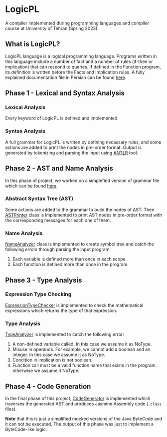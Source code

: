 # LogicPL
A compiler implemented during programming languages and compiler course at University of Tehran (Spring 2023)

## What is LogicPL?

LogicPL language is a logical programming language. Programs written in this language include a number of fact and a number of rules (if-then or implication) that can respond to queries. If defined in the Function program, its definition is written before the Facts and Implication rules. A fully explained documentation file in Persian can be found [here](./docs/LogicPL_Persian_Documentation.pdf).

## Phase 1 - Lexical and Syntax Analysis

### Lexical Analysis 

Every keyword of LogicPL is defined and implemented.

### Syntax Analysis

A full grammar for LogicPL is written by defining necassary rules, and some actions are added to print the nodes in pre-order format. Output is generated by tokenizing and parsing the input using [ANTLR](./tools/antlr-4.12.0-complete.jar) tool.

## Phase 2 - AST and Name Analysis

In this phase of project, we worked on a simplefied version of grammar file which can be found [here](/2_AST_and_Name_Analysis/src/src/main/grammar/LogicPL.g4).

### Abstract Syntax Tree (AST)

Some actions are added to the grammar to build the nodes of AST. Then [ASTPrinter](./2_AST_and_Name_Analysis/src/src/visitor/astPrinter/ASTPrinter.java) class is implemented to print AST nodes in pre-order format with the corresponding messages for each one of them.

### Name Analysis

[NameAnalyzer](./2_AST_and_Name_Analysis/src/src/visitor/nameAnalyzer/NameAnalyzer.java) class is implemented to create symbol tree and catch the following errors through parsing the input program:

1. Each variable is defined more than once in each scope.
2. Each function is defined more than once in the program.

## Phase 3 - Type Analysis

### Expression Type Checking

[ExpressionTypeChecker](./3_Type_Analysis/src/src/visitor/typeAnalyzer/ExpressionTypeChecker.java) is implemented to check the mathematical expressions which returns the type of that expression.

### Type Analysis

[TypeAnalyzer](./3_Type_Analysis/src/src/visitor/typeAnalyzer/TypeAnalyzer.java) is implemented to catch the following error:

1. A non-defined variable called. In this case we assume it as NoType.
2. Misuse in operands. For example, we cannot add a boolean and an integer. In this case we assume it as NoType.
3. Condition in implication is not boolean.
4. Function call must be a valid function name that exists in the program. otherwise we assume it NoType.

## Phase 4 - Code Generation

In the final phase of this project, [CodeGenerator](./4_Code_Generation/src/src/visitor/codeGenerator/CodeGenerator.java) is implemented which traverses the generated AST and produces Jasmine Assembly code (`.class` files).

**Note** that this is just a simplified mocked versions of the Java ByteCode and it can not be executed. The output of this phase was just to implement a ByteCode-like logic.